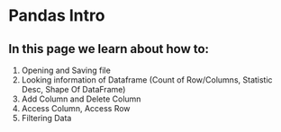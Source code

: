 # Pandas Intro
## In this page we learn about how to:
1. Opening and Saving file
2. Looking information of Dataframe (Count of Row/Columns, Statistic Desc, Shape Of DataFrame)
3. Add Column and Delete Column
4. Access Column, Access Row
5. Filtering Data
